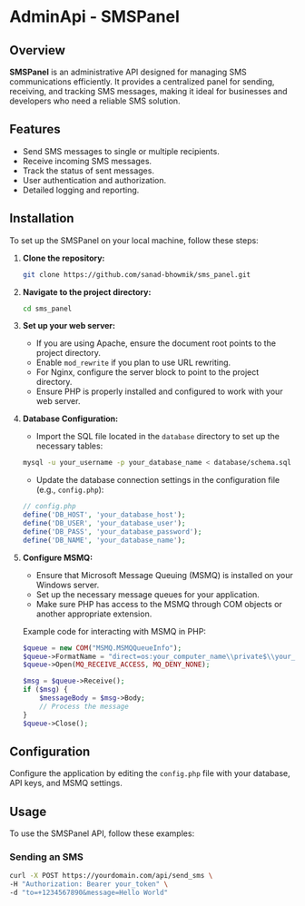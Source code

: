 # AdminApi - SMSPanel

## Overview

**SMSPanel** is an administrative API designed for managing SMS communications efficiently. It provides a centralized panel for sending, receiving, and tracking SMS messages, making it ideal for businesses and developers who need a reliable SMS solution.

## Features

- Send SMS messages to single or multiple recipients.
- Receive incoming SMS messages.
- Track the status of sent messages.
- User authentication and authorization.
- Detailed logging and reporting.

## Installation

To set up the SMSPanel on your local machine, follow these steps:

1. **Clone the repository:**

    ```bash
    git clone https://github.com/sanad-bhowmik/sms_panel.git
    ```

2. **Navigate to the project directory:**

    ```bash
    cd sms_panel
    ```

3. **Set up your web server:**

    - If you are using Apache, ensure the document root points to the project directory.
    - Enable `mod_rewrite` if you plan to use URL rewriting.
    - For Nginx, configure the server block to point to the project directory.
    - Ensure PHP is properly installed and configured to work with your web server.

4. **Database Configuration:**

    - Import the SQL file located in the `database` directory to set up the necessary tables:

    ```bash
    mysql -u your_username -p your_database_name < database/schema.sql
    ```

    - Update the database connection settings in the configuration file (e.g., `config.php`):

    ```php
    // config.php
    define('DB_HOST', 'your_database_host');
    define('DB_USER', 'your_database_user');
    define('DB_PASS', 'your_database_password');
    define('DB_NAME', 'your_database_name');
    ```

5. **Configure MSMQ:**

    - Ensure that Microsoft Message Queuing (MSMQ) is installed on your Windows server.
    - Set up the necessary message queues for your application.
    - Make sure PHP has access to the MSMQ through COM objects or another appropriate extension.

    Example code for interacting with MSMQ in PHP:

    ```php
    $queue = new COM("MSMQ.MSMQQueueInfo");
    $queue->FormatName = "direct=os:your_computer_name\\private$\\your_queue_name";
    $queue->Open(MQ_RECEIVE_ACCESS, MQ_DENY_NONE);

    $msg = $queue->Receive();
    if ($msg) {
        $messageBody = $msg->Body;
        // Process the message
    }
    $queue->Close();
    ```

## Configuration

Configure the application by editing the `config.php` file with your database, API keys, and MSMQ settings.

## Usage

To use the SMSPanel API, follow these examples:

### Sending an SMS

```bash
curl -X POST https://yourdomain.com/api/send_sms \
-H "Authorization: Bearer your_token" \
-d "to=+1234567890&message=Hello World"
